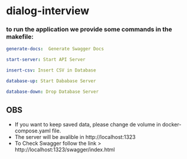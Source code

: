 # dialog-interview

### to run the application we provide some commands in the makefile:

```yaml
generate-docs:  Generate Swagger Docs

start-server: Start API Server

insert-csv: Insert CSV in Database

database-up: Start Dababase Server

database-down: Drop Database Server
```

## OBS
- If you want to keep saved data, please change de volume in docker-compose.yaml file.
- The server will be avalible in http://localhost:1323
- To Check Swagger follow the link > http://localhost:1323/swagger/index.html
